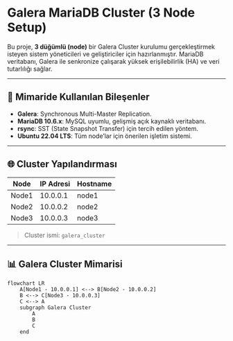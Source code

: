 # Galera MariaDB Cluster (3 Node Setup)

Bu proje, **3 düğümlü (node)** bir Galera Cluster kurulumu gerçekleştirmek isteyen sistem yöneticileri ve geliştiriciler için hazırlanmıştır. MariaDB veritabanı, Galera ile senkronize çalışarak yüksek erişilebilirlik (HA) ve veri tutarlılığı sağlar.

---

## 🧩 Mimaride Kullanılan Bileşenler

- **Galera**: Synchronous Multi-Master Replication.
- **MariaDB 10.6.x**: MySQL uyumlu, gelişmiş açık kaynaklı veritabanı.
- **rsync**: SST (State Snapshot Transfer) için tercih edilen yöntem.
- **Ubuntu 22.04 LTS**: Tüm node’lar için önerilen işletim sistemi.

---

## 🌐 Cluster Yapılandırması

| Node  | IP Adresi   | Hostname |
|-------|-------------|----------|
| Node1 | 10.0.0.1    | node1    |
| Node2 | 10.0.0.2    | node2    |
| Node3 | 10.0.0.3    | node3    |

> Cluster ismi: `galera_cluster`

---

## 📊 Galera Cluster Mimarisi

```mermaid
flowchart LR
    A[Node1 - 10.0.0.1] <--> B[Node2 - 10.0.0.2]
    B <--> C[Node3 - 10.0.0.3]
    C <--> A
    subgraph Galera Cluster
        A
        B
        C
    end
````
